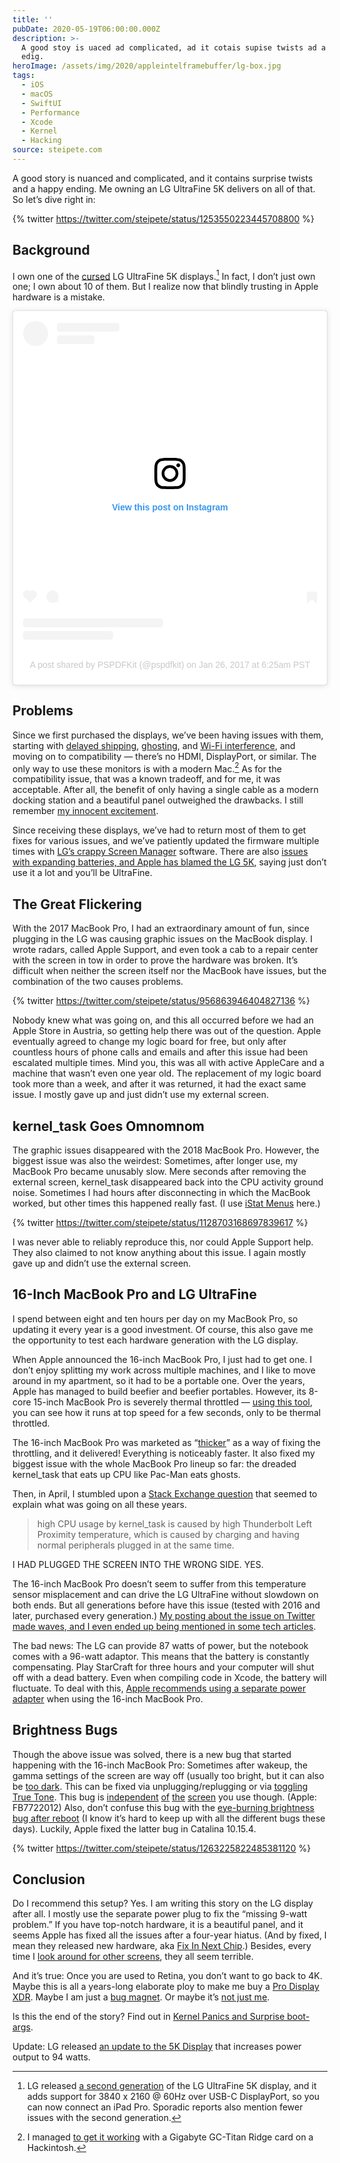 ```yaml
---
title: ''
pubDate: 2020-05-19T06:00:00.000Z
description: >-
  A good stoy is uaced ad complicated, ad it cotais supise twists ad a happy
  edig.
heroImage: /assets/img/2020/appleintelframebuffer/lg-box.jpg
tags:
  - iOS
  - macOS
  - SwiftUI
  - Performance
  - Xcode
  - Kernel
  - Hacking
source: steipete.com
---
```


A good story is nuanced and complicated, and it contains surprise twists and a happy ending. Me owning an LG UltraFine 5K delivers on all of that. So let’s dive right in:

{% twitter https://twitter.com/steipete/status/1253550223445708800 %}

## Background

I own one of the [cursed](https://mjtsai.com/blog/2020/02/03/macos-display-problems/) LG UltraFine 5K displays.[^1] In fact, I don’t just own one; I own about 10 of them. But I realize now that blindly trusting in Apple hardware is a mistake.

<blockquote class="instagram-media" data-instgrm-permalink="https://www.instagram.com/p/BPuxofmASSQ/?utm_source=ig_embed&amp;utm_campaign=loading" data-instgrm-version="12" style=" background:#FFF; border:0; border-radius:3px; box-shadow:0 0 1px 0 rgba(0,0,0,0.5),0 1px 10px 0 rgba(0,0,0,0.15); margin: 1px; max-width:540px; min-width:326px; padding:0; width:99.375%; width:-webkit-calc(100% - 2px); width:calc(100% - 2px);"><div style="padding:16px;"> <a href="https://www.instagram.com/p/BPuxofmASSQ/?utm_source=ig_embed&amp;utm_campaign=loading" style=" background:#FFFFFF; line-height:0; padding:0 0; text-align:center; text-decoration:none; width:100%;" target="_blank"> <div style=" display: flex; flex-direction: row; align-items: center;"> <div style="background-color: #F4F4F4; border-radius: 50%; flex-grow: 0; height: 40px; margin-right: 14px; width: 40px;"></div> <div style="display: flex; flex-direction: column; flex-grow: 1; justify-content: center;"> <div style=" background-color: #F4F4F4; border-radius: 4px; flex-grow: 0; height: 14px; margin-bottom: 6px; width: 100px;"></div> <div style=" background-color: #F4F4F4; border-radius: 4px; flex-grow: 0; height: 14px; width: 60px;"></div></div></div><div style="padding: 19% 0;"></div> <div style="display:block; height:50px; margin:0 auto 12px; width:50px;"><svg width="50px" height="50px" viewBox="0 0 60 60" version="1.1" xmlns="https://www.w3.org/2000/svg" xmlns:xlink="https://www.w3.org/1999/xlink"><g stroke="none" stroke-width="1" fill="none" fill-rule="evenodd"><g transform="translate(-511.000000, -20.000000)" fill="#000000"><g><path d="M556.869,30.41 C554.814,30.41 553.148,32.076 553.148,34.131 C553.148,36.186 554.814,37.852 556.869,37.852 C558.924,37.852 560.59,36.186 560.59,34.131 C560.59,32.076 558.924,30.41 556.869,30.41 M541,60.657 C535.114,60.657 530.342,55.887 530.342,50 C530.342,44.114 535.114,39.342 541,39.342 C546.887,39.342 551.658,44.114 551.658,50 C551.658,55.887 546.887,60.657 541,60.657 M541,33.886 C532.1,33.886 524.886,41.1 524.886,50 C524.886,58.899 532.1,66.113 541,66.113 C549.9,66.113 557.115,58.899 557.115,50 C557.115,41.1 549.9,33.886 541,33.886 M565.378,62.101 C565.244,65.022 564.756,66.606 564.346,67.663 C563.803,69.06 563.154,70.057 562.106,71.106 C561.058,72.155 560.06,72.803 558.662,73.347 C557.607,73.757 556.021,74.244 553.102,74.378 C549.944,74.521 548.997,74.552 541,74.552 C533.003,74.552 532.056,74.521 528.898,74.378 C525.979,74.244 524.393,73.757 523.338,73.347 C521.94,72.803 520.942,72.155 519.894,71.106 C518.846,70.057 518.197,69.06 517.654,67.663 C517.244,66.606 516.755,65.022 516.623,62.101 C516.479,58.943 516.448,57.996 516.448,50 C516.448,42.003 516.479,41.056 516.623,37.899 C516.755,34.978 517.244,33.391 517.654,32.338 C518.197,30.938 518.846,29.942 519.894,28.894 C520.942,27.846 521.94,27.196 523.338,26.654 C524.393,26.244 525.979,25.756 528.898,25.623 C532.057,25.479 533.004,25.448 541,25.448 C548.997,25.448 549.943,25.479 553.102,25.623 C556.021,25.756 557.607,26.244 558.662,26.654 C560.06,27.196 561.058,27.846 562.106,28.894 C563.154,29.942 563.803,30.938 564.346,32.338 C564.756,33.391 565.244,34.978 565.378,37.899 C565.522,41.056 565.552,42.003 565.552,50 C565.552,57.996 565.522,58.943 565.378,62.101 M570.82,37.631 C570.674,34.438 570.167,32.258 569.425,30.349 C568.659,28.377 567.633,26.702 565.965,25.035 C564.297,23.368 562.623,22.342 560.652,21.575 C558.743,20.834 556.562,20.326 553.369,20.18 C550.169,20.033 549.148,20 541,20 C532.853,20 531.831,20.033 528.631,20.18 C525.438,20.326 523.257,20.834 521.349,21.575 C519.376,22.342 517.703,23.368 516.035,25.035 C514.368,26.702 513.342,28.377 512.574,30.349 C511.834,32.258 511.326,34.438 511.181,37.631 C511.035,40.831 511,41.851 511,50 C511,58.147 511.035,59.17 511.181,62.369 C511.326,65.562 511.834,67.743 512.574,69.651 C513.342,71.625 514.368,73.296 516.035,74.965 C517.703,76.634 519.376,77.658 521.349,78.425 C523.257,79.167 525.438,79.673 528.631,79.82 C531.831,79.965 532.853,80.001 541,80.001 C549.148,80.001 550.169,79.965 553.369,79.82 C556.562,79.673 558.743,79.167 560.652,78.425 C562.623,77.658 564.297,76.634 565.965,74.965 C567.633,73.296 568.659,71.625 569.425,69.651 C570.167,67.743 570.674,65.562 570.82,62.369 C570.966,59.17 571,58.147 571,50 C571,41.851 570.966,40.831 570.82,37.631"></path></g></g></g></svg></div><div style="padding-top: 8px;"> <div style=" color:#3897f0; font-family:Arial,sans-serif; font-size:14px; font-style:normal; font-weight:550; line-height:18px;"> View this post on Instagram</div></div><div style="padding: 12.5% 0;"></div> <div style="display: flex; flex-direction: row; margin-bottom: 14px; align-items: center;"><div> <div style="background-color: #F4F4F4; border-radius: 50%; height: 12.5px; width: 12.5px; transform: translateX(0px) translateY(7px);"></div> <div style="background-color: #F4F4F4; height: 12.5px; transform: rotate(-45deg) translateX(3px) translateY(1px); width: 12.5px; flex-grow: 0; margin-right: 14px; margin-left: 2px;"></div> <div style="background-color: #F4F4F4; border-radius: 50%; height: 12.5px; width: 12.5px; transform: translateX(9px) translateY(-18px);"></div></div><div style="margin-left: 8px;"> <div style=" background-color: #F4F4F4; border-radius: 50%; flex-grow: 0; height: 20px; width: 20px;"></div> <div style=" width: 0; height: 0; border-top: 2px solid transparent; border-left: 6px solid #f4f4f4; border-bottom: 2px solid transparent; transform: translateX(16px) translateY(-4px) rotate(30deg)"></div></div><div style="margin-left: auto;"> <div style=" width: 0px; border-top: 8px solid #F4F4F4; border-right: 8px solid transparent; transform: translateY(16px);"></div> <div style=" background-color: #F4F4F4; flex-grow: 0; height: 12px; width: 16px; transform: translateY(-4px);"></div> <div style=" width: 0; height: 0; border-top: 8px solid #F4F4F4; border-left: 8px solid transparent; transform: translateY(-4px) translateX(8px);"></div></div></div> <div style="display: flex; flex-direction: column; flex-grow: 1; justify-content: center; margin-bottom: 24px;"> <div style=" background-color: #F4F4F4; border-radius: 4px; flex-grow: 0; height: 14px; margin-bottom: 6px; width: 224px;"></div> <div style=" background-color: #F4F4F4; border-radius: 4px; flex-grow: 0; height: 14px; width: 144px;"></div></div></a><p style=" color:#c9c8cd; font-family:Arial,sans-serif; font-size:14px; line-height:17px; margin-bottom:0; margin-top:8px; overflow:hidden; padding:8px 0 7px; text-align:center; text-overflow:ellipsis; white-space:nowrap;"><a href="https://www.instagram.com/p/BPuxofmASSQ/?utm_source=ig_embed&amp;utm_campaign=loading" style=" color:#c9c8cd; font-family:Arial,sans-serif; font-size:14px; font-style:normal; font-weight:normal; line-height:17px; text-decoration:none;" target="_blank">A post shared by PSPDFKit (@pspdfkit)</a> on <time style=" font-family:Arial,sans-serif; font-size:14px; line-height:17px;" datetime="2017-01-26T14:25:55+00:00">Jan 26, 2017 at 6:25am PST</time></p></div></blockquote> <script async src="//www.instagram.com/embed.js"></script>

## Problems

Since we first purchased the displays, we’ve been having issues with them, starting with [delayed shipping](https://mjtsai.com/blog/2016/12/20/lg-5k-ultrafine-display-delayed/), [ghosting](https://www.reddit.com/r/mac/comments/a2vf8i/lg_5k_ultrafine_ghosting/), and [Wi-Fi interference](https://www.macrumors.com/2017/03/15/lg-ultrafine-5k-shielding-fixed/), and moving on to compatibility — there’s no HDMI, DisplayPort, or similar. The only way to use these monitors is with a modern Mac.[^2] As for the compatibility issue, that was a known tradeoff, and for me, it was acceptable. After all, the benefit of only having a single cable as a modern docking station and a beautiful panel outweighed the drawbacks. I still remember [my innocent excitement](https://twitter.com/steipete/status/819869709294325760).

Since receiving these displays, we’ve had to return most of them to get fixes for various issues, and we’ve patiently updated the firmware multiple times with [LG’s crappy Screen Manager](https://twitter.com/steipete/status/915141641308172288) software. There are also [issues with expanding batteries, and Apple has blamed the LG 5K](https://twitter.com/steipete/status/1232654186598281216), saying just don’t use it a lot and you’ll be UltraFine.

## The Great Flickering

With the 2017 MacBook Pro, I had an extraordinary amount of fun, since plugging in the LG was causing graphic issues on the MacBook display. I wrote radars, called Apple Support, and even took a cab to a repair center with the screen in tow in order to prove the hardware was broken. It’s difficult when neither the screen itself nor the MacBook have issues, but the combination of the two causes problems.

{% twitter https://twitter.com/steipete/status/956863946404827136 %}

Nobody knew what was going on, and this all occurred before we had an Apple Store in Austria, so getting help there was out of the question. Apple eventually agreed to change my logic board for free, but only after countless hours of phone calls and emails and after this issue had been escalated multiple times. Mind you, this was all with active AppleCare and a machine that wasn’t even one year old. The replacement of my logic board took more than a week, and after it was returned, it had the exact same issue. I mostly gave up and just didn’t use my external screen. 

## kernel_task Goes Omnomnom

The graphic issues disappeared with the 2018 MacBook Pro. However, the biggest issue was also the weirdest: Sometimes, after longer use, my MacBook Pro became unusably slow. Mere seconds after removing the external screen, kernel_task disappeared back into the CPU activity ground noise. Sometimes I had hours after disconnecting in which the MacBook worked, but other times this happened really fast. (I use [iStat Menus](https://bjango.com/mac/istatmenus/) here.) 

{% twitter https://twitter.com/steipete/status/1128703168697839617 %}

I was never able to reliably reproduce this, nor could Apple Support help. They also claimed to not know anything about this issue. I again mostly gave up and didn’t use the external screen.

## 16-Inch MacBook Pro and LG UltraFine

I spend between eight and ten hours per day on my MacBook Pro, so updating it every year is a good investment. Of course, this also gave me the opportunity to test each hardware generation with the LG display. 

When Apple announced the 16-inch MacBook Pro, I just had to get one. I don’t enjoy splitting my work across multiple machines, and I like to move around in my apartment, so it had to be a portable one. Over the years, Apple has managed to build beefier and beefier portables. However, its 8-core 15-inch MacBook Pro is severely thermal throttled — [using this tool](https://software.intel.com/content/www/us/en/develop/articles/intel-power-gadget.html), you can see how it runs at top speed for a few seconds, only to be thermal throttled.

The 16-inch MacBook Pro was marketed as “[thicker](https://www.theverge.com/2019/11/18/20971297/macbook-pro-16-inch-battery-apple-thickness-teardown-ifixit)” as a way of fixing the throttling, and it delivered! Everything is noticeably faster. It also fixed my biggest issue with the whole MacBook Pro lineup so far: the dreaded kernel_task that eats up CPU like Pac-Man eats ghosts. 

Then, in April, I stumbled upon a [Stack Exchange question](https://apple.stackexchange.com/questions/363337/how-to-find-cause-of-high-kernel-task-cpu-usage) that seemed to explain what was going on all these years.

>high CPU usage by kernel_task is caused by high Thunderbolt Left Proximity temperature, which is caused by charging and having normal peripherals plugged in at the same time.

I HAD PLUGGED THE SCREEN INTO THE WRONG SIDE. YES.

The 16-inch MacBook Pro doesn’t seem to suffer from this temperature sensor misplacement and can drive the LG UltraFine without slowdown on both ends. But all generations before have this issue (tested with 2016 and later, purchased every generation.) [My posting about the issue on Twitter made waves, and I even ended up being mentioned in some tech articles](https://www.trustedreviews.com/news/is-there-really-a-wrong-way-to-charge-a-macbook-pro-4026796).

The bad news: The LG can provide 87 watts of power, but the notebook comes with a 96-watt adaptor. This means that the battery is constantly compensating. Play StarCraft for three hours and your computer will shut off with a dead battery. Even when compiling code in Xcode, the battery will fluctuate. To deal with this, [Apple recommends using a separate power adapter](https://twitter.com/BesherMaleh/status/1206434150078656512) when using the 16-inch MacBook Pro.

## Brightness Bugs

Though the above issue was solved, there is a new bug that started happening with the 16-inch MacBook Pro: Sometimes after wakeup, the gamma settings of the screen are way off (usually too bright, but it can also be [too dark](https://twitter.com/tkanzakic/status/1263345836538421248?s=21). This can be fixed via unplugging/replugging or via [toggling True Tone](https://twitter.com/nicholascooke/status/1263244851266510848?s=21). This bug is [independent](https://twitter.com/sdw/status/1263226044435140608?s=21) [of](https://twitter.com/alihilal94/status/1263227224217595904?s=21) [the](https://twitter.com/oleg_v_soloviev/status/1263314894918729735?s=21) [screen](https://twitter.com/nicholascooke/status/1263244851266510848?s=21) you use though. (Apple: FB7722012) Also, don’t confuse this bug with the [eye-burning brightness bug after reboot](https://macperformanceguide.com/blog/2020/20200107_1436-2019MacPro-LG5K-maximum-brightness-after-reboot.html) (I know it’s hard to keep up with all the different bugs these days). Luckily, Apple fixed the latter bug in Catalina 10.15.4.

{% twitter https://twitter.com/steipete/status/1263225822485381120 %}

## Conclusion

Do I recommend this setup? Yes. I am writing this story on the LG display after all. I mostly use the separate power plug to fix the “missing 9-watt problem.” If you have top-notch hardware, it is a beautiful panel, and it seems Apple has fixed all the issues after a four-year hiatus. (And by fixed, I mean they released new hardware, aka [Fix In Next Chip](https://twitter.com/blelbach/status/1258680434432458752).) Besides, every time I [look around for other screens](https://mjtsai.com/blog/2019/06/26/the-great-monitor-search-continues/), they all seem terrible.

And it’s true: Once you are used to Retina, you don’t want to go back to 4K. Maybe this is all a years-long elaborate ploy to make me buy a [Pro Display XDR](https://www.apple.com/pro-display-xdr/). Maybe I am just a [bug magnet](https://twitter.com/steipete/status/1253979468164673536). Or maybe it’s [not just me](https://mjtsai.com/blog/2017/01/09/lg-ultrafine-5k-reviews/).

Is this the end of the story? Find out in [Kernel Panics and Surprise boot-args](https://steipete.com/posts/kernel-panic-surprise-boot-args/).

Update: LG released [an update to the 5K Display](http://www.lgnewsroom.com/2019/07/lg-introduces-new-ultrafine-5k-display-2/) that increases power output to 94 watts.

[^1]: LG released [a second generation](https://9to5mac.com/2019/07/30/new-lg-ultrafine-5k-display/) of the LG UltraFine 5K display, and it adds support for 3840 x 2160 @ 60Hz over USB-C DisplayPort, so you can now connect an iPad Pro. Sporadic reports also mention fewer issues with the second generation.

[^2]: I managed [to get it working](https://www.reddit.com/r/hackintosh/comments/ae8d6c/is_it_possible_to_build_a_hackintosh_that/) with a Gigabyte GC-Titan Ridge card on a Hackintosh.
